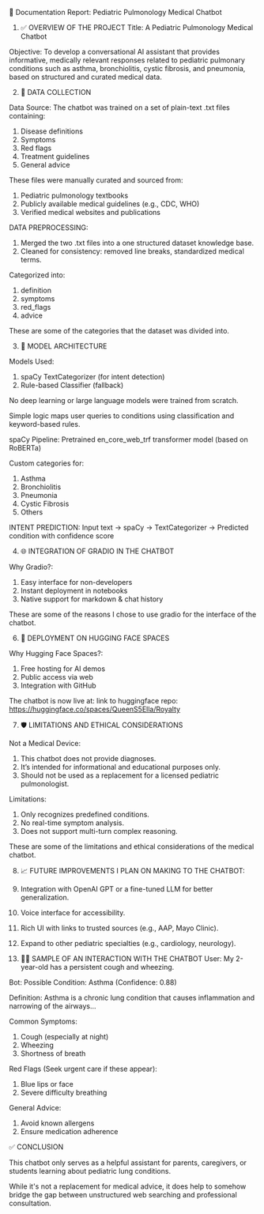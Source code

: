 📄 Documentation Report: Pediatric Pulmonology Medical Chatbot

1. ✅ OVERVIEW OF THE PROJECT
Title: A Pediatric Pulmonology Medical Chatbot

Objective:
To develop a conversational AI assistant that provides informative, medically relevant responses related to pediatric pulmonary conditions such as asthma, bronchiolitis, cystic fibrosis, and pneumonia, based on structured and curated medical data.

2. 📂 DATA COLLECTION

Data Source:
The chatbot was trained on a set of plain-text .txt files containing:
1. Disease definitions
2. Symptoms
3. Red flags
4. Treatment guidelines
5. General advice

These files were manually curated and sourced from:
1. Pediatric pulmonology textbooks
2. Publicly available medical guidelines (e.g., CDC, WHO)
3. Verified medical websites and publications

DATA PREPROCESSING:
1. Merged the two .txt files into a one structured dataset knowledge base.
2. Cleaned for consistency: removed line breaks, standardized medical terms.

Categorized into:
1. definition
2. symptoms
3. red_flags
4. advice

These are some of the categories that the dataset was divided into.

3. 🧠 MODEL ARCHITECTURE

Models Used:
1. spaCy TextCategorizer (for intent detection)
2. Rule-based Classifier (fallback)

No deep learning or large language models were trained from scratch.

Simple logic maps user queries to conditions using classification and keyword-based rules.

spaCy Pipeline:
Pretrained en_core_web_trf transformer model (based on RoBERTa)

Custom categories for:
1. Asthma
2. Bronchiolitis
3. Pneumonia
4. Cystic Fibrosis
5. Others

INTENT PREDICTION:
Input text → spaCy → TextCategorizer → Predicted condition with confidence score

4. 🌐 INTEGRATION OF GRADIO IN THE CHATBOT

Why Gradio?:
1. Easy interface for non-developers
2. Instant deployment in notebooks
3. Native support for markdown & chat history

These are some of the reasons I chose to use gradio for the interface of the chatbot.

6. 🤗 DEPLOYMENT ON HUGGING FACE SPACES

Why Hugging Face Spaces?:
1. Free hosting for AI demos
2. Public access via web
3. Integration with GitHub

The chatbot is now live at:
link to huggingface repo: https://huggingface.co/spaces/QueenS5Ella/Royalty

7. 🛡️ LIMITATIONS AND ETHICAL CONSIDERATIONS

Not a Medical Device:
1. This chatbot does not provide diagnoses.
2. It’s intended for informational and educational purposes only.
3. Should not be used as a replacement for a licensed pediatric pulmonologist.

Limitations:
1. Only recognizes predefined conditions.
2. No real-time symptom analysis.
3. Does not support multi-turn complex reasoning.

These are some of the limitations and ethical considerations of the medical chatbot.

8. 📈 FUTURE IMPROVEMENTS I PLAN ON MAKING TO THE CHATBOT:
1. Integration with OpenAI GPT or a fine-tuned LLM for better generalization.
2. Voice interface for accessibility.
3. Rich UI with links to trusted sources (e.g., AAP, Mayo Clinic).
4. Expand to other pediatric specialties (e.g., cardiology, neurology).

9. 👨‍🔬 SAMPLE OF AN INTERACTION WITH THE CHATBOT
User: My 2-year-old has a persistent cough and wheezing.

Bot: Possible Condition: Asthma (Confidence: 0.88)

Definition: Asthma is a chronic lung condition that causes inflammation and narrowing of the airways...

Common Symptoms:
1. Cough (especially at night)
2. Wheezing
3. Shortness of breath

Red Flags (Seek urgent care if these appear):
1. Blue lips or face
2. Severe difficulty breathing

General Advice:
1. Avoid known allergens
2. Ensure medication adherence

✅ CONCLUSION

This chatbot only serves as a helpful assistant for parents, caregivers, or students learning about pediatric lung conditions. 

While it's not a replacement for medical advice, it does help to somehow bridge the gap between unstructured web searching and professional consultation.
